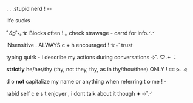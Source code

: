   . . .stupid nerd ! -- 

life sucks

˚ 𝜗𝜚˚⋆｡☆ Blocks often ! ｡ check strawage - carrd for info.ᐟ.ᐟ


INsensitive . ALWAYS c + h encouraged ! ✮⋆˙ trust


typing quirk - i describe my actions during conversations ⊹˚. ♡.𖥔 ݁ ˖


**strictly** he/her/thy (thy, not they, thy, as in thy/thou/thee) ONLY ! ⌗⌗ ⪩. .⪨

d o **not** capitalize my name or anything when referring t o me ! - 

rabid self c e s t enjoyer , i dont talk about it though 𖥔 ⊹˚.ᐟ
